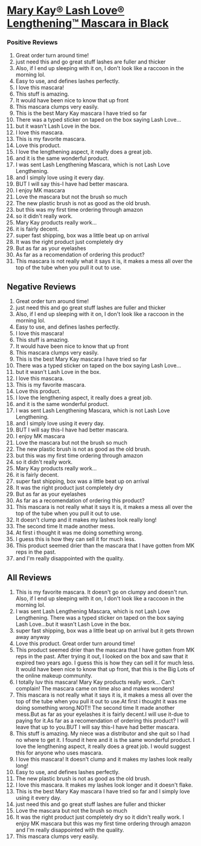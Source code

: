 # [Mary Kay® Lash Love® Lengthening™ Mascara in Black](https://products.checkmycream.com/products/Mary-Kay(r)-Lash-Love(r)-Lengtheningtm-Mascara-in-Black.html)

### Positive Reviews

<ol>
      <li>Great order turn around time!</li>
      <li>just need this and go great stuff lashes are fuller and thicker</li>
      <li>Also, if I end up sleeping with it on, I don&#x27;t look like a raccoon in the morning lol.</li>
      <li>Easy to use, and defines lashes perfectly.</li>
      <li>I love this mascara!</li>
      <li>This stuff is amazing.</li>
      <li>It would have been nice to know that up front</li>
      <li>This mascara clumps very easily.</li>
      <li>This is the best Mary Kay mascara I have tried so far</li>
      <li>There was a typed sticker on taped on the box saying Lash Love...</li>
      <li>but it wasn&#x27;t Lash Love in the box.</li>
      <li>I love this mascara.  </li>
      <li>This is my favorite mascara.  </li>
      <li>Love this product.  </li>
      <li>I love the lengthening aspect, it really does a great job.  </li>
      <li>and it is the same wonderful product.  </li>
      <li>I was sent Lash Lengthening Mascara, which is not Lash Love Lengthening.</li>
      <li>and I simply love using it every day.</li>
      <li>BUT I will say this-I have had better mascara.</li>
      <li>I enjoy MK mascara</li>
      <li>Love the mascara but not the brush so much</li>
      <li>The new plastic brush is not as good as the old brush.</li>
      <li>but this was my first time ordering through amazon</li>
      <li>so it didn&#x27;t really work.</li>
      <li>Mary Kay products really work...</li>
      <li>it is fairly decent.</li>
      <li>super fast shipping, box was a little beat up on arrival</li>
      <li>It was the right product just completely dry</li>
      <li>But as far as your eyelashes</li>
      <li>As far as a recomendation of ordering this product?</li>
      <li>This mascara is not really what it says it is, it makes a mess  all over the top of the tube when you pull it out to use.</li>
</ol>


<h2>Negative Reviews</h2>
<ol>
<li> Great order turn around time!</li>
<li> just need this and go great stuff lashes are fuller and thicker</li>
<li> Also, if I end up sleeping with it on, I don&#x27;t look like a raccoon in the morning lol.</li>
<li> Easy to use, and defines lashes perfectly.</li>
<li> I love this mascara!</li>
<li> This stuff is amazing.</li>
<li> It would have been nice to know that up front</li>
<li> This mascara clumps very easily.</li>
<li> This is the best Mary Kay mascara I have tried so far</li>
<li> There was a typed sticker on taped on the box saying Lash Love...</li>
<li> but it wasn&#x27;t Lash Love in the box.</li>
<li> I love this mascara.  </li>
<li> This is my favorite mascara.  </li>
<li> Love this product.  </li>
<li> I love the lengthening aspect, it really does a great job.  </li>
<li> and it is the same wonderful product.  </li>
<li> I was sent Lash Lengthening Mascara, which is not Lash Love Lengthening.</li>
<li> and I simply love using it every day.</li>
<li> BUT I will say this-I have had better mascara.</li>
<li> I enjoy MK mascara</li>
<li> Love the mascara but not the brush so much</li>
<li> The new plastic brush is not as good as the old brush.</li>
<li> but this was my first time ordering through amazon</li>
<li> so it didn&#x27;t really work.</li>
<li> Mary Kay products really work...</li>
<li> it is fairly decent.</li>
<li> super fast shipping, box was a little beat up on arrival</li>
<li> It was the right product just completely dry</li>
<li> But as far as your eyelashes</li>
<li> As far as a recomendation of ordering this product?</li>
<li> This mascara is not really what it says it is, it makes a mess  all over the top of the tube when you pull it out to use.</li>
<li> It doesn&#x27;t clump and it makes my lashes look really long!</li>
<li> The second time It made another mess.</li>
<li> At first i thought it was me doing something wrong.</li>
<li> I guess this is how they can sell it for much less.</li>
<li> This product seemed drier than the mascara that I have gotten from MK reps in the past.</li>
<li> and I&#x27;m really disappointed with the quality.</li>
</ol>

<h2>All Reviews</h2>

<ol>
    <li> This is my favorite mascara.  It doesn&#x27;t go on clumpy and doesn&#x27;t run.  Also, if I end up sleeping with it on, I don&#x27;t look like a raccoon in the morning lol.</li>
    <li> I was sent Lash Lengthening Mascara, which is not Lash Love Lengthening. There was a typed sticker on taped on the box saying Lash Love...but it wasn&#x27;t Lash Love in the box.</li>
    <li> super fast shipping, box was a little beat up on arrival but it gets thrown away anyway</li>
    <li> Love this product.  Great order turn around time!</li>
    <li> This product seemed drier than the mascara that I have gotten from MK reps in the past. After trying it out, I looked on the box and saw that it expired two years ago. I guess this is how they can sell it for much less. It would have been nice to know that up front, that this is the Big Lots of the online makeup community.</li>
    <li> I totally luv this mascara! Mary Kay products really work... Can&#x27;t complain! The mascara came on time also and makes wonders!</li>
    <li> This mascara is not really what it says it is, it makes a mess  all over the top of the tube when you pull it out to use.At first i thought it was me doing something wrong.NOT!! The second time It made another mess.But as far as your eyelashes it is fairly decent.I will use it-due to paying for it.As far as a recomendation of ordering this product? I will leave that up to you.BUT I will say this-I have had better mascara.</li>
    <li> This stuff is amazing. My niece was a distributor and she quit so I had no where to get it.  I found it here and it is the same wonderful product.  I love the lengthening aspect, it really does a great job.  I would suggest this for anyone who uses mascara.</li>
    <li> I love this mascara! It doesn&#x27;t clump and it makes my lashes look really long!</li>
    <li> Easy to use, and defines lashes perfectly.</li>
    <li> The new plastic brush is not as good as the old brush.</li>
    <li> I love this mascara.  It makes my lashes look longer and it doesn&#x27;t flake.</li>
    <li> This is the best Mary Kay mascara I have tried so far and I simply love using it every day.</li>
    <li> just need this and go great stuff lashes are fuller and thicker</li>
    <li> Love the mascara but not the brush so much</li>
    <li> It was the right product just completely dry so it didn&#x27;t really work. I enjoy MK mascara but this was my first time ordering through amazon and I&#x27;m really disappointed with the quality.</li>
    <li> This mascara clumps very easily.</li>
</ol>





